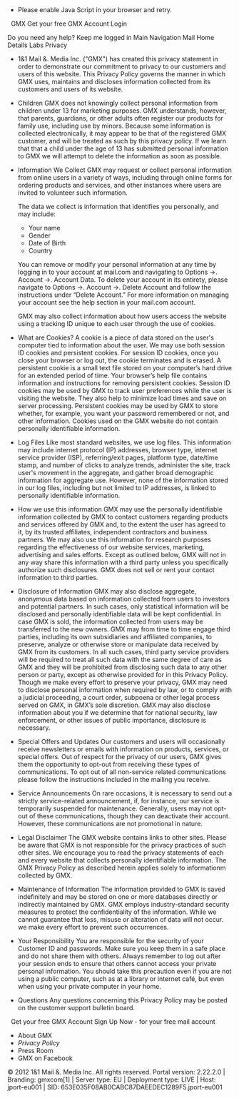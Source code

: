  

*   Please enable Java Script in your browser and retry.

  GMX Get your free GMX Account Login

Do you need any help? Keep me logged in Main Navigation Mail Home Details Labs Privacy

*   1&1 Mail &. Media Inc. ("GMX") has created this privacy statement in order to demonstrate our commitment to privacy to our customers and users of this website. This Privacy Policy governs the manner in which GMX uses, maintains and discloses information collected from its customers and users of its website.
*   Children GMX does not knowingly collect personal information from children under 13 for marketing purposes. GMX understands, however, that parents, guardians, or other adults often register our products for family use, including use by minors. Because some information is collected electronically, it may appear to be that of the registered GMX customer, and will be treated as such by this privacy policy. If we learn that that a child under the age of 13 has submitted personal information to GMX we will attempt to delete the information as soon as possible.
*   Information We Collect GMX may request or collect personal information from online users in a variety of ways, including through online forms for ordering products and services, and other instances where users are invited to volunteer such information.  
      
    The data we collect is information that identifies you personally, and may include:
    
    *   Your name
    *   Gender
    *   Date of Birth
    *   Country  
          
        
    
    You can remove or modify your personal information at any time by logging in to your account at mail.com and navigating to Options ->. Account ->. Account Data. To delete your account in its entirety, please navigate to Options ->. Account ->. Delete Account and follow the instructions under “Delete Account.” For more information on managing your account see the help section in your mail.com account.  
      
    GMX may also collect information about how users access the website using a tracking ID unique to each user through the use of cookies.
*   What are Cookies? A cookie is a piece of data stored on the user's computer tied to information about the user. We may use both session ID cookies and persistent cookies. For session ID cookies, once you close your browser or log out, the cookie terminates and is erased. A persistent cookie is a small text file stored on your computer’s hard drive for an extended period of time. Your browser’s help file contains information and instructions for removing persistent cookies. Session ID cookies may be used by GMX to track user preferences while the user is visiting the website. They also help to minimize load times and save on server processing. Persistent cookies may be used by GMX to store whether, for example, you want your password remembered or not, and other information. Cookies used on the GMX website do not contain personally identifiable information.
*   Log Files Like most standard websites, we use log files. This information may include internet protocol (IP) addresses, browser type, internet service provider (ISP), referring/exit pages, platform type, date/time stamp, and number of clicks to analyze trends, administer the site, track user's movement in the aggregate, and gather broad demographic information for aggregate use. However, none of the information stored in our log files, including but not limited to IP addresses, is linked to personally identifiable information.
*   How we use this information GMX may use the personally identifiable information collected by GMX to contact customers regarding products and services offered by GMX and, to the extent the user has agreed to it, by its trusted affiliates, independent contractors and business partners. We may also use this information for research purposes regarding the effectiveness of our website services, marketing, advertising and sales efforts. Except as outlined below, GMX will not in any way share this information with a third party unless you specifically authorize such disclosures. GMX does not sell or rent your contact information to third parties.
*   Disclosure of Information GMX may also disclose aggregate, anonymous data based on information collected from users to investors and potential partners. In such cases, only statistical information will be disclosed and personally identifiable data will be kept confidential. In case GMX is sold, the information collected from users may be transferred to the new owners. GMX may from time to time engage third parties, including its own subsidiaries and affiliated companies, to preserve, analyze or otherwise store or manipulate data received by GMX from its customers. In all such cases, third party service providers will be required to treat all such data with the same degree of care as GMX and they will be prohibited from disclosing such data to any other person or party, except as otherwise provided for in this Privacy Policy. Though we make every effort to preserve your privacy, GMX may need to disclose personal information when required by law, or to comply with a judicial proceeding, a court order, subpoena or other legal process served on GMX, in GMX’s sole discretion. GMX may also disclose information about you if we determine that for national security, law enforcement, or other issues of public importance, disclosure is necessary.
*   Special Offers and Updates Our customers and users will occasionally receive newsletters or emails with information on products, services, or special offers. Out of respect for the privacy of our users, GMX gives them the opportunity to opt-out from receiving these types of communications. To opt out of all non-service related communications please follow the instructions included in the mailing you receive.
*   Service Announcements On rare occasions, it is necessary to send out a strictly service-related announcement, if, for instance, our service is temporarily suspended for maintenance. Generally, users may not opt-out of these communications, though they can deactivate their account. However, these communications are not promotional in nature.
*   Legal Disclaimer The GMX website contains links to other sites. Please be aware that GMX is not responsible for the privacy practices of such other sites. We encourage you to read the privacy statements of each and every website that collects personally identifiable information. The GMX Privacy Policy as described herein applies solely to informationm collected by GMX.
*   Maintenance of Information The information provided to GMX is saved indefinitely and may be stored on one or more databases directly or indirectly maintained by GMX. GMX employs industry-standard security measures to protect the confidentiality of the information. While we cannot guarantee that loss, misuse or alteration of data will not occur. we make every effort to prevent such occurrences.
*   Your Responsibility You are responsible for the security of your Customer ID and passwords. Make sure you keep them in a safe place and do not share them with others. Always remember to log out after your session ends to ensure that others cannot access your private personal information. You should take this precaution even if you are not using a public computer, such as at a library or internet café, but even when using your private computer in your home.
*   Questions Any questions concerning this Privacy Policy may be posted on the customer support bulletin board.

  Get your free GMX Account Sign Up Now - for your free mail account  

*   About GMX
*   _Privacy Policy_
*   Press Room
*   GMX on Facebook

© 2012 1&1 Mail &. Media Inc. All rights reserved. Portal version: 2.22.2.0 | Branding: gmxcom\[1\] | Server type: EU | Deployment type: LIVE | Host: jport-eu001 | SID: 653E035F08AB0CABC87DAEEDEC1289F5.jport-eu001